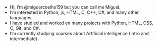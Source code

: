 - Hi, I’m @miguercoelho159 but you can call me Miguel.
- I’m interested in Python, js, HTML, C, C++, C#, and many other languages.
- I have studied and worked on many projects with Python, HTML, CSS, C, Git, and C#.
- I’m currently studying courses about Artificial intelligence (Intro and intermediate).

